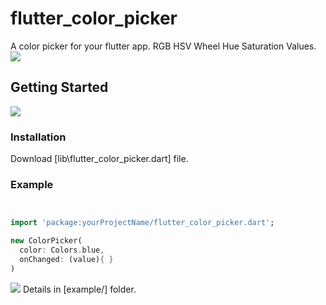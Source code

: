 # flutter_color_picker

A color picker for your flutter app.
RGB HSV Wheel Hue Saturation Values.
![](https://github.com/ysdy44/flutter_color_picker/blob/master/screenshot/phone.png)

## Getting Started
  ![](https://github.com/ysdy44/flutter_color_picker/blob/master/screenshot/logo.png)


### Installation

Download [lib\flutter_color_picker.dart] file.


### Example

```dart


import 'package:yourProjectName/flutter_color_picker.dart';

new ColorPicker(
  color: Colors.blue,
  onChanged: (value){ }
)


```




![](https://github.com/ysdy44/flutter_color_picker/blob/master/screenshot/design.png)
Details in [example/] folder.
